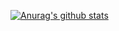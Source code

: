 
[![Anurag's github stats](https://github-readme-stats.vercel.app/api?username=vinivin153)](https://github.com/anuraghazra/github-readme-stats)




<!--
**vinivin153/vinivin153** is a ✨ _special_ ✨ repository because its `README.md` (this file) appears on your GitHub profile.
<h2>Coding time for a week</h2>

[![willianrod's wakatime stats](https://github-readme-stats.vercel.app/api/wakatime?username=vinivin153&v=2)](https://github.com/anuraghazra/github-readme-stats)

Here are some ideas to get you started:

- 🔭 I’m currently working on ...
- 🌱 I’m currently learning ...
- 👯 I’m looking to collaborate on ...
- 🤔 I’m looking for help with ...
- 💬 Ask me about ...
- 📫 How to reach me: ...
- 😄 Pronouns: ...
- ⚡ Fun fact: ...
-->
